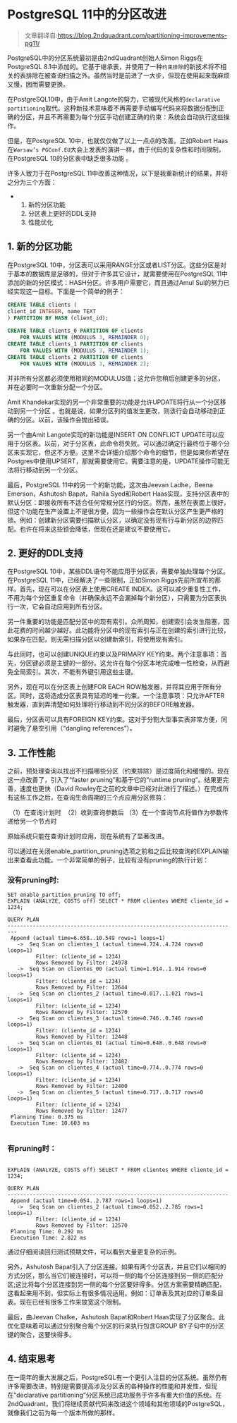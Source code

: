 # **PostgreSQL 11中的分区改进**

>  文章翻译自:https://blog.2ndquadrant.com/partitioning-improvements-pg11/

PostgreSQL中的分区系统最初是由2ndQuadrant创始人Simon Riggs在PostgreSQL 8.1中添加的。它基于继承表，并使用了一种`约束排除`的新技术将不相关的表排除在被查询扫描之外。虽然当时是前进了一大步，但现在使用起来既麻烦又慢，因而需要更换。

在PostgreSQL10中，由于Amit Langote的努力，它被现代风格的`declarative partitioning`取代。这种新技术意味着不再需要手动编写代码来将数据分配到正确的分区，并且不再需要为每个分区手动创建正确的约束：系统会自动执行这些操作。

但是，在PostgreSQL 10中，也就仅仅做了以上一点点的改善。正如Robert Haas在`Warsaw’s PGConf.EU`大会上发表的演讲一样，由于代码的复杂性和时间限制，在PostgreSQL 10的分区表中缺乏很多功能	。

许多人致力于在PostgreSQL 11中改善这种情况，以下是我重新统计的结果，并将之分为三个方面：

- 1. 新的分区功能
  2. 分区表上更好的DDL支持
  3. 性能优化

## 1. 新的分区功能


在PostgreSQL 10中，分区表可以采用RANGE分区或者LIST分区。这些分区是对于基本的数据库是足够的，但对于许多其它设计，就需要使用在PostgreSQL 11中添加的新的分区模式：HASH分区。许多用户需要它，而且通过Amul Sul的努力已经实现这一目标。下面是一个简单的例子：

```sql
CREATE TABLE clients (
client_id INTEGER, name TEXT
) PARTITION BY HASH (client_id);
 
CREATE TABLE clients_0 PARTITION OF clients
    FOR VALUES WITH (MODULUS 3, REMAINDER 0);
CREATE TABLE clients_1 PARTITION OF clients
    FOR VALUES WITH (MODULUS 3, REMAINDER 1);
CREATE TABLE clients_2 PARTITION OF clients
    FOR VALUES WITH (MODULUS 3, REMAINDER 2);
```

并非所有分区都必须使用相同的MODULUS值；这允许您稍后创建更多的分区，并在必要时一次重新分配一个分区。

Amit Khandekar实现的另一个非常重要的功能是允许UPDATE将行从一个分区移动到另一个分区 。也就是说，如果分区列的值发生更改，则该行会自动移动到正确的分区。以前，该操作会抛出错误。

另一个由Amit Langote实现的新功能是INSERT ON CONFLICT UPDATE可以应用于分区表。以前，对于分区表，此命令将失败。可以通过确定行最终位于哪个分区来实现它，但这不方便。这里不会详细介绍那个命令的细节，但是如果你希望在Postgres中使用UPSERT，那就需要使用它。需要注意的是，UPDATE操作可能无法将行移动到另一个分区。

最后，PostgreSQL 11中的另一个的新功能，这次由Jeevan Ladhe，Beena Emerson，Ashutosh Bapat，Rahila Syed和Robert Haas实现，支持分区表中的默认分区：即接收所有不适合任何常规分区行的分区。然而，虽然在表面上很好，但这个功能在生产设置上不是很方便，因为一些操作会在默认分区产生更严格的锁。例如：创建新分区需要扫描默认分区，以确定没有现有行与新分区的边界匹配。也许在将来这些锁会降低，但现在还是建议不要使用它。

##  2. 更好的DDL支持

在PostgreSQL 10中，某些DDL语句不能应用于分区表，需要单独处理每个分区。在PostgreSQL 11中，已经解决了一些限制，正如Simon Riggs先前所宣布的那样。首先，现在可以在分区表上使用CREATE INDEX。这可以减少重复性工作，不用为每个分区重复命令（并确保永远不会漏掉每个新分区），只需要为分区表执行一次，它会自动应用到所有分区。

另一件重要的功能是匹配分区中的现有索引。众所周知，创建索引会发生阻塞，因此花费的时间越少越好。此功能将分区中的现有索引与正在创建的索引进行比较，如果存在匹配，则无需扫描分区以创建新索引，将使用现有索引。

与此同时，也可以创建UNIQUE约束以及PRIMARY KEY约束。两个注意事项：首先，分区键必须是主键的一部分。这允许在每个分区本地完成唯一性检查，从而避免全局索引。其次，不能有外键引用这些主键。

另外，现在可以在分区表上创建FOR EACH ROW触发器，并将其应用于所有分区。同时，这将造成分区表具有延迟的唯一约束。一个注意事项：只允许AFTER触发器，直到弄清楚如何处理将行移动到不同分区的BEFORE触发器。

最后，分区表可以具有FOREIGN KEY约束。这对于分割大型事实表非常方便，同时避免了悬空引用（“dangling references”）。

## 3. 工作性能

之前，预处理查询以找出不扫描哪些分区（约束排除）是过度简化和缓慢的。现在这一点改善了，引入了“faster pruning”和基于它的“runtime pruning”。结果更完善，速度也更快（David Rowley在之前的文章中已经对此进行了描述。）在完成所有这些工作之后，在查询生命周期的三个点应用分区修剪：

​     （1）在查询计划时
​     （2）收到查询参数后
​     （3）在一个查询节点将值作为参数传递给另一个节点时

原始系统只能在查询计划时应用，现在系统有了显著改进。

可以通过在关闭enable_partition_pruning选项之前和之后比较查询的EXPLAIN输出来查看此功能。一个非常简单的例子，比较有没有pruning的执行计划：

### 没有pruning时:

```
SET enable_partition_pruning TO off;
EXPLAIN (ANALYZE, COSTS off) SELECT * FROM clientes WHERE cliente_id = 1234;
```

 

```
QUERY PLAN                                
-------------------------------------------------------------------------
 Append (actual time=6.658..10.549 rows=1 loops=1)
   ->  Seq Scan on clientes_1 (actual time=4.724..4.724 rows=0 loops=1)
         Filter: (cliente_id = 1234)
         Rows Removed by Filter: 24978
   ->  Seq Scan on clientes_00 (actual time=1.914..1.914 rows=0 loops=1)
         Filter: (cliente_id = 1234)
         Rows Removed by Filter: 12644
   ->  Seq Scan on clientes_2 (actual time=0.017..1.021 rows=1 loops=1)
         Filter: (cliente_id = 1234)
         Rows Removed by Filter: 12570
   ->  Seq Scan on clientes_3 (actual time=0.746..0.746 rows=0 loops=1)
         Filter: (cliente_id = 1234)
         Rows Removed by Filter: 12448
   ->  Seq Scan on clientes_01 (actual time=0.648..0.648 rows=0 loops=1)
         Filter: (cliente_id = 1234)
         Rows Removed by Filter: 12482
   ->  Seq Scan on clientes_4 (actual time=0.774..0.774 rows=0 loops=1)
         Filter: (cliente_id = 1234)
         Rows Removed by Filter: 12400
   ->  Seq Scan on clientes_5 (actual time=0.717..0.717 rows=0 loops=1)
         Filter: (cliente_id = 1234)
         Rows Removed by Filter: 12477
 Planning Time: 0.375 ms
 Execution Time: 10.603 ms
 
```

### 有pruning时：

```

EXPLAIN (ANALYZE, COSTS off) SELECT * FROM clientes WHERE cliente_id = 1234;
```

```
QUERY PLAN                               
----------------------------------------------------------------------
 Append (actual time=0.054..2.787 rows=1 loops=1)
   ->  Seq Scan on clientes_2 (actual time=0.052..2.785 rows=1 loops=1)
         Filter: (cliente_id = 1234)
         Rows Removed by Filter: 12570
 Planning Time: 0.292 ms
 Execution Time: 2.822 ms
```

通过仔细阅读回归测试预期文件，可以看到大量更复杂的示例。

另外，Ashutosh Bapat引入了分区连接。如果有两个分区表，并且它们以相同的方式分区，那么当它们被连接时，可以将一侧的每个分区连接到另一侧的匹配分区;这比将每个分区连接到另一侧的每个分区要好得多。分区方案需要精确匹配，这看起来用不到，但实际上有很多情况适用。例如：订单表及其对应的订单条目表。现在已经有很多工作来放宽这个限制。

最后，由Jeevan Chalke，Ashutosh Bapat和Robert Haas实现了分区聚合。此优化意味着可以通过分别聚合每个分区的行来执行包含GROUP BY子句中的分区键的聚合，这要快得多。


##  4. 结束思考

在一周年的重大发展之后，PostgreSQL有一个更引人注目的分区系统。虽然仍有许多需要改进，特别是需要提高涉及分区表的各种操作的性能和并发性，但现在“declarative partitioning”分区系统已成功服务于许多有重大价值的系统。在2ndQuadrant，我们将继续贡献代码来改进这个领域和其他领域的PostgreSQL，就像我们之前为每一个版本所做的那样。

 

 


